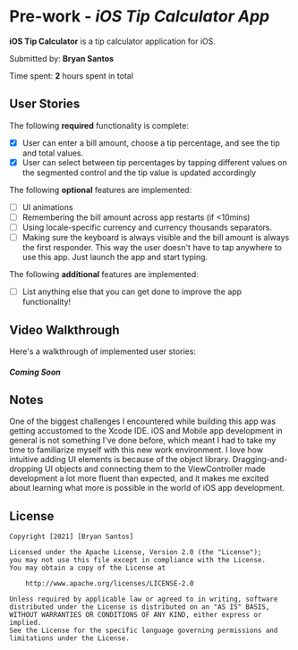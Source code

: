 # Pre-work - *iOS Tip Calculator App*

**iOS Tip Calculator** is a tip calculator application for iOS.

Submitted by: **Bryan Santos**

Time spent: **2** hours spent in total

## User Stories

The following **required** functionality is complete:

* [x] User can enter a bill amount, choose a tip percentage, and see the tip and total values.
* [x] User can select between tip percentages by tapping different values on the segmented control and the tip value is updated accordingly

The following **optional** features are implemented:

* [ ] UI animations
* [ ] Remembering the bill amount across app restarts (if <10mins)
* [ ] Using locale-specific currency and currency thousands separators.
* [ ] Making sure the keyboard is always visible and the bill amount is always the first responder. This way the user doesn't have to tap anywhere to use this app. Just launch the app and start typing.

The following **additional** features are implemented:

* [ ] List anything else that you can get done to improve the app functionality!

## Video Walkthrough

Here's a walkthrough of implemented user stories:

<!-- <img src='' title='Video Walkthrough' width='' alt='Video Walkthrough' /> -->

##### Coming Soon #####

## Notes

One of the biggest challenges I encountered while building this app was getting accustomed to the Xcode IDE. iOS and Mobile app development in general is not something I've done before, which meant I had to take my time to familiarize myself with this new work environment. I love how intuitive adding UI elements is because of the object library. Dragging-and-dropping UI objects and connecting them to the ViewController made development a lot more fluent than expected, and it makes me excited about learning what more is possible in the world of iOS app development.

## License

    Copyright [2021] [Bryan Santos]

    Licensed under the Apache License, Version 2.0 (the "License");
    you may not use this file except in compliance with the License.
    You may obtain a copy of the License at

        http://www.apache.org/licenses/LICENSE-2.0

    Unless required by applicable law or agreed to in writing, software
    distributed under the License is distributed on an "AS IS" BASIS,
    WITHOUT WARRANTIES OR CONDITIONS OF ANY KIND, either express or implied.
    See the License for the specific language governing permissions and
    limitations under the License.

